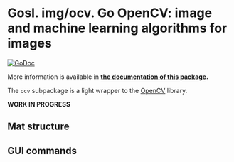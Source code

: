 # Gosl. img/ocv. Go OpenCV: image and machine learning algorithms for images

[![GoDoc](https://godoc.org/github.com/cpmech/gosl/img/ocv?status.svg)](https://godoc.org/github.com/cpmech/gosl/img/ocv) 

More information is available in **[the documentation of this package](https://godoc.org/github.com/cpmech/gosl/img/ocv).**

The `ocv` subpackage is a light wrapper to the [OpenCV](http://opencv.org) library.

**WORK IN PROGRESS**

## Mat structure

## GUI commands
